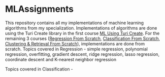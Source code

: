 # MLAssignments

This repository contains all my implementations of machine learning algorithms from my specialization. Implementations of algorithms are done using the Turi Create library in the first course [ML Using Turi Create](https://github.com/osherboudara99/MLAssignments/tree/main/ML%20Using%20TuriCreate%20Library). For the remaining 3 courses ([Regression From Scratch](https://github.com/osherboudara99/MLAssignments/tree/main/Regression%20from%20Scratch), [Classification From Scratch](https://github.com/osherboudara99/MLAssignments/tree/main/Classification%20from%20Scratch), [Clustering & Retrieval From Scratch](https://github.com/osherboudara99/MLAssignments/tree/main/Clustering%20%26%20Retrieval%20from%20Scratch)), implementations are done from scratch.
Topics covered in Regression - simple regression, polynomial regression, overfitting, gradient descent, ridge regression, lasso regression, coordinate descent and K-nearest neighbor regression

Topics covered in Classification - 
